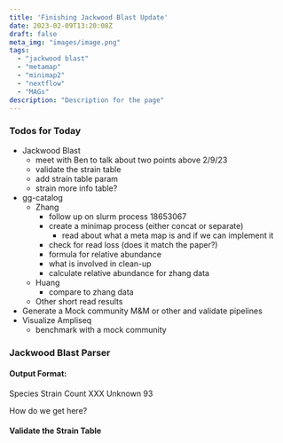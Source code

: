```yaml
---
title: 'Finishing Jackwood Blast Update'
date: 2023-02-09T13:20:08Z
draft: false
meta_img: "images/image.png"
tags:
  - "jackwood blast"
  - "metamap"
  - "minimap2"
  - "nextflow"
  - "MAGs"
description: "Description for the page"
---
```


### Todos for Today

- Jackwood Blast
  - meet with Ben to talk about two points above 2/9/23
  - validate the strain table
  - add strain table param
  - strain more info table?
- gg-catalog
  - Zhang
    - follow up on slurm process 18653067
    - create a minimap process (either concat or separate)
      - read about what a meta map is and if we can implement it
    - check for read loss (does it match the paper?)
    - formula for relative abundance
    - what is involved in clean-up
    - calculate relative abundance for zhang data
  - Huang
    - compare to zhang data
  - Other short read results
- Generate a Mock community M&M or other and validate pipelines
- Visualize Ampliseq
  - benchmark with a mock community
  
### Jackwood Blast Parser

#### Output Format:

Species Strain Count
XXX Unknown 93

How do we get here?

#### Validate the Strain Table


